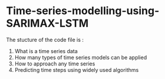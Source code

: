 # Time-series-modelling-using-SARIMAX-LSTM

The stucture of the code file is :
1. What is a time series data
2. How many types of time series models can be applied
3. How to approach any time series 
4. Predicting time steps using widely used algorithms
